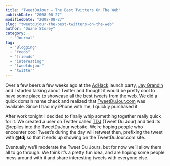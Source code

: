 ```yaml
---
title: "TweetDuJour – The Best Twitters On The Web"
publishDate: "2008-08-27"
modifiedDate: "2008-08-27"
slug: "tweetdujour-the-best-twitters-on-the-web"
author: "Duane Storey"
category:
  - "Journal"
tag:
  - "Blogging"
  - "feeds"
  - "friends"
  - "interesting"
  - "tweetdujour"
  - "twitter"
---
```


Over a few beers a few weeks ago at the [AdHack](http://adhack.com) launch party, [Jay Grandin](http://jaygrandin.com) and I started talking about Twitter and thought it would be pretty cool to have some place to showcase all the best tweets from the web. We did a quick domain name check and realized that [TweetDuJour.com](http://www.tweetdujour.com) was available. Since I had my iPhone with me, I quickly purchased it.

After work tonight I decided to finally whip something together really quick for it. We created a user on Twitter called [TDJ](http://twitter.com/tdj) (Tweet Du Jour) and tied its @replies into the TweetDuJour website. We’re hoping people who encounter cool Tweet’s during the day will retweet then, prefixing the tweet with **@tdj** so that it ends up showing on the TweetDuJour.com site.

Eventually we’ll moderate the Tweet Du Jours, but for now we’ll allow them all to go through. We think it’s a pretty fun idea, and are hoping some people mess around with it and share interesting tweets with everyone else.